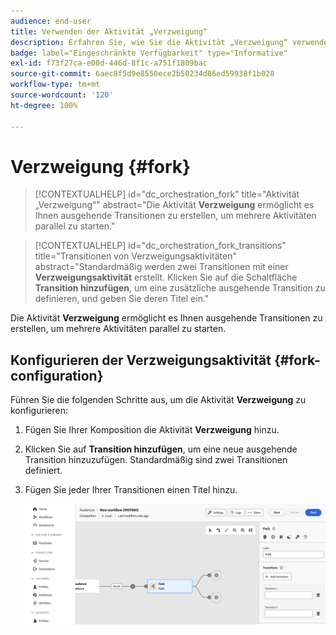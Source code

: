 ```yaml
---
audience: end-user
title: Verwenden der Aktivität „Verzweigung“
description: Erfahren Sie, wie Sie die Aktivität „Verzweigung“ verwenden.
badge: label="Eingeschränkte Verfügbarkeit" type="Informative"
exl-id: f73f27ca-e00d-446d-8f1c-a751f1809bac
source-git-commit: 6aec8f5d9e8550ece2b50234d86ed59938f1b028
workflow-type: tm+mt
source-wordcount: '120'
ht-degree: 100%

---
```


# Verzweigung {#fork}

>[!CONTEXTUALHELP]
>id="dc_orchestration_fork"
>title="Aktivität „Verzweigung“"
>abstract="Die Aktivität **Verzweigung** ermöglicht es Ihnen ausgehende Transitionen zu erstellen, um mehrere Aktivitäten parallel zu starten."

>[!CONTEXTUALHELP]
>id="dc_orchestration_fork_transitions"
>title="Transitionen von Verzweigungsaktivitäten"
>abstract="Standardmäßig werden zwei Transitionen mit einer **Verzweigungsaktivität** erstellt. Klicken Sie auf die Schaltfläche **Transition hinzufügen**, um eine zusätzliche ausgehende Transition zu definieren, und geben Sie deren Titel ein."

Die Aktivität **Verzweigung** ermöglicht es Ihnen ausgehende Transitionen zu erstellen, um mehrere Aktivitäten parallel zu starten.

## Konfigurieren der Verzweigungsaktivität {#fork-configuration}

Führen Sie die folgenden Schritte aus, um die Aktivität **Verzweigung** zu konfigurieren:

1. Fügen Sie Ihrer Komposition die Aktivität **Verzweigung** hinzu.
1. Klicken Sie auf **Transition hinzufügen**, um eine neue ausgehende Transition hinzuzufügen. Standardmäßig sind zwei Transitionen definiert.
1. Fügen Sie jeder Ihrer Transitionen einen Titel hinzu.

   ![](../assets/fork.png)
